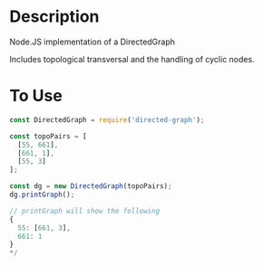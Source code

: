 # Description
Node.JS implementation of a DirectedGraph

Includes topological transversal and the handling of 
cyclic nodes.

# To Use

```javascript
const DirectedGraph = require('directed-graph');

const topoPairs = [
  [55, 661],
  [661, 1],
  [55, 3]
];

const dg = new DirectedGraph(topoPairs);
dg.printGraph();

// printGraph will show the following
{
  55: [661, 3],
  661: 1
}
*/
```
